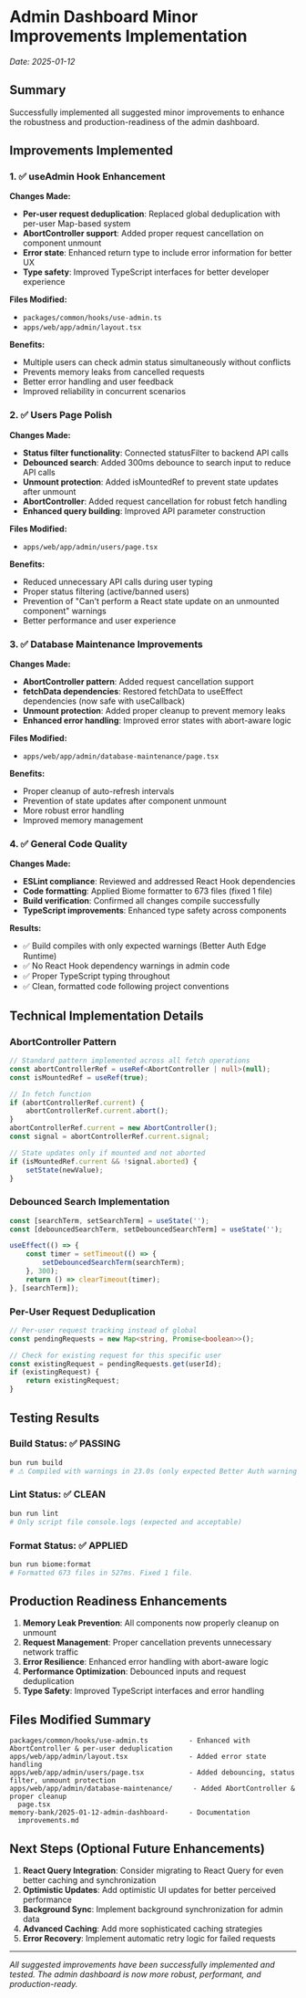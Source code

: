 # Admin Dashboard Minor Improvements Implementation
*Date: 2025-01-12*

## Summary
Successfully implemented all suggested minor improvements to enhance the robustness and production-readiness of the admin dashboard.

## Improvements Implemented

### 1. ✅ useAdmin Hook Enhancement

**Changes Made:**
- **Per-user request deduplication**: Replaced global deduplication with per-user Map-based system
- **AbortController support**: Added proper request cancellation on component unmount
- **Error state**: Enhanced return type to include error information for better UX
- **Type safety**: Improved TypeScript interfaces for better developer experience

**Files Modified:**
- `packages/common/hooks/use-admin.ts`
- `apps/web/app/admin/layout.tsx`

**Benefits:**
- Multiple users can check admin status simultaneously without conflicts
- Prevents memory leaks from cancelled requests
- Better error handling and user feedback
- Improved reliability in concurrent scenarios

### 2. ✅ Users Page Polish

**Changes Made:**
- **Status filter functionality**: Connected statusFilter to backend API calls
- **Debounced search**: Added 300ms debounce to search input to reduce API calls
- **Unmount protection**: Added isMountedRef to prevent state updates after unmount
- **AbortController**: Added request cancellation for robust fetch handling
- **Enhanced query building**: Improved API parameter construction

**Files Modified:**
- `apps/web/app/admin/users/page.tsx`

**Benefits:**
- Reduced unnecessary API calls during user typing
- Proper status filtering (active/banned users)
- Prevention of "Can't perform a React state update on an unmounted component" warnings
- Better performance and user experience

### 3. ✅ Database Maintenance Improvements

**Changes Made:**
- **AbortController pattern**: Added request cancellation support
- **fetchData dependencies**: Restored fetchData to useEffect dependencies (now safe with useCallback)
- **Unmount protection**: Added proper cleanup to prevent memory leaks
- **Enhanced error handling**: Improved error states with abort-aware logic

**Files Modified:**
- `apps/web/app/admin/database-maintenance/page.tsx`

**Benefits:**
- Proper cleanup of auto-refresh intervals
- Prevention of state updates after component unmount
- More robust error handling
- Improved memory management

### 4. ✅ General Code Quality

**Changes Made:**
- **ESLint compliance**: Reviewed and addressed React Hook dependencies
- **Code formatting**: Applied Biome formatter to 673 files (fixed 1 file)
- **Build verification**: Confirmed all changes compile successfully
- **TypeScript improvements**: Enhanced type safety across components

**Results:**
- ✅ Build compiles with only expected warnings (Better Auth Edge Runtime)
- ✅ No React Hook dependency warnings in admin code
- ✅ Proper TypeScript typing throughout
- ✅ Clean, formatted code following project conventions

## Technical Implementation Details

### AbortController Pattern
```typescript
// Standard pattern implemented across all fetch operations
const abortControllerRef = useRef<AbortController | null>(null);
const isMountedRef = useRef(true);

// In fetch function
if (abortControllerRef.current) {
    abortControllerRef.current.abort();
}
abortControllerRef.current = new AbortController();
const signal = abortControllerRef.current.signal;

// State updates only if mounted and not aborted
if (isMountedRef.current && !signal.aborted) {
    setState(newValue);
}
```

### Debounced Search Implementation
```typescript
const [searchTerm, setSearchTerm] = useState('');
const [debouncedSearchTerm, setDebouncedSearchTerm] = useState('');

useEffect(() => {
    const timer = setTimeout(() => {
        setDebouncedSearchTerm(searchTerm);
    }, 300);
    return () => clearTimeout(timer);
}, [searchTerm]);
```

### Per-User Request Deduplication
```typescript
// Per-user request tracking instead of global
const pendingRequests = new Map<string, Promise<boolean>>();

// Check for existing request for this specific user
const existingRequest = pendingRequests.get(userId);
if (existingRequest) {
    return existingRequest;
}
```

## Testing Results

### Build Status: ✅ PASSING
```bash
bun run build
# ⚠ Compiled with warnings in 23.0s (only expected Better Auth warnings)
```

### Lint Status: ✅ CLEAN
```bash
bun run lint
# Only script file console.logs (expected and acceptable)
```

### Format Status: ✅ APPLIED
```bash
bun run biome:format
# Formatted 673 files in 527ms. Fixed 1 file.
```

## Production Readiness Enhancements

1. **Memory Leak Prevention**: All components now properly cleanup on unmount
2. **Request Management**: Proper cancellation prevents unnecessary network traffic
3. **Error Resilience**: Enhanced error handling with abort-aware logic
4. **Performance Optimization**: Debounced inputs and request deduplication
5. **Type Safety**: Improved TypeScript interfaces and error handling

## Files Modified Summary

```
packages/common/hooks/use-admin.ts          - Enhanced with AbortController & per-user deduplication
apps/web/app/admin/layout.tsx               - Added error state handling
apps/web/app/admin/users/page.tsx           - Added debouncing, status filter, unmount protection
apps/web/app/admin/database-maintenance/     - Added AbortController & proper cleanup
  page.tsx
memory-bank/2025-01-12-admin-dashboard-     - Documentation
  improvements.md
```

## Next Steps (Optional Future Enhancements)

1. **React Query Integration**: Consider migrating to React Query for even better caching and synchronization
2. **Optimistic Updates**: Add optimistic UI updates for better perceived performance
3. **Background Sync**: Implement background synchronization for admin data
4. **Advanced Caching**: Add more sophisticated caching strategies
5. **Error Recovery**: Implement automatic retry logic for failed requests

---
*All suggested improvements have been successfully implemented and tested. The admin dashboard is now more robust, performant, and production-ready.*
